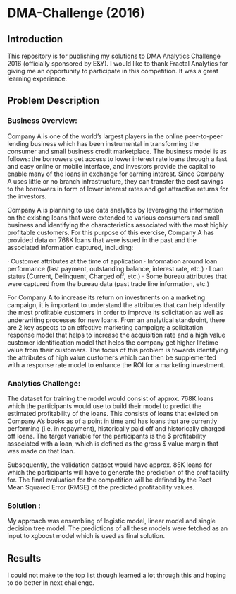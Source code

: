 # DMA-Challenge (2016)

## Introduction

This repository is for publishing my solutions to DMA Analytics Challenge 2016 (officially sponsored by E&Y). I would like to thank Fractal Analytics for giving me an opportunity to participate in this competition. It was a great learning experience.

## Problem Description 

### Business Overview:
Company A is one of the world’s largest players in the online peer-to-peer lending business which has been instrumental in transforming the consumer and small business credit marketplace. The business model is as follows: the borrowers get access to lower interest rate loans through a fast and easy online or mobile interface, and investors provide the capital to enable many of the loans in exchange for earning interest. Since Company A uses little or no branch infrastructure, they can transfer the cost savings to the borrowers in form of lower interest rates and get attractive returns for the investors.
 
Company A is planning to use data analytics by leveraging the information on the existing loans that were extended to various consumers and small business and identifying the characteristics associated with the most highly profitable customers. For this purpose of this exercise, Company A has provided data on 768K loans that were issued in the past and the associated information captured, including:
 
·         Customer attributes at the time of application
·         Information around loan performance (last payment, outstanding balance, interest rate, etc.)
·         Loan status (Current, Delinquent, Charged off, etc.)
·         Some bureau attributes that were captured from the bureau data (past trade line information, etc.)
 
For Company A to increase its return on investments on a marketing campaign, it is important to understand the attributes that can help identify the most profitable customers in order to improve its solicitation as well as underwriting processes for new loans. From an analytical standpoint, there are 2 key aspects to an effective marketing campaign; a solicitation response model that helps to increase the acquisition rate and a high value customer identification model that helps the company get higher lifetime value from their customers. The focus of this problem is towards identifying the attributes of high value customers which can then be supplemented with a response rate model to enhance the ROI for a marketing investment.

### Analytics Challenge:
 
The dataset for training the model would consist of approx. 768K  loans which the participants would use to build their model to predict the estimated profitability of the loans. This consists of loans that existed on Company A’s books as of a point in time and has loans that are currently performing (i.e. in repayment), historically paid off and historically charged off loans. The target variable for the participants is the $ profitability associated with a loan, which is defined as the gross $ value margin that was made on that loan.
 
Subsequently, the validation dataset would have approx. 85K loans for which the participants will have to generate the prediction of the profitability for. The final evaluation for the competition will be defined by the Root Mean Squared Error (RMSE) of the predicted profitability values.

### Solution : 

My approach was ensembling of logistic model, linear model and single decision tree model. The predictions of all these models were fetched as an input to xgboost model which is used as final solution. 

## Results

I could not make to the top list though learned a lot through this and hoping to do better in next challenge. 

